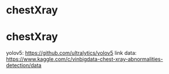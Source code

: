 # chestXray
# chestXray
yolov5: https://github.com/ultralytics/yolov5
link data: https://www.kaggle.com/c/vinbigdata-chest-xray-abnormalities-detection/data
